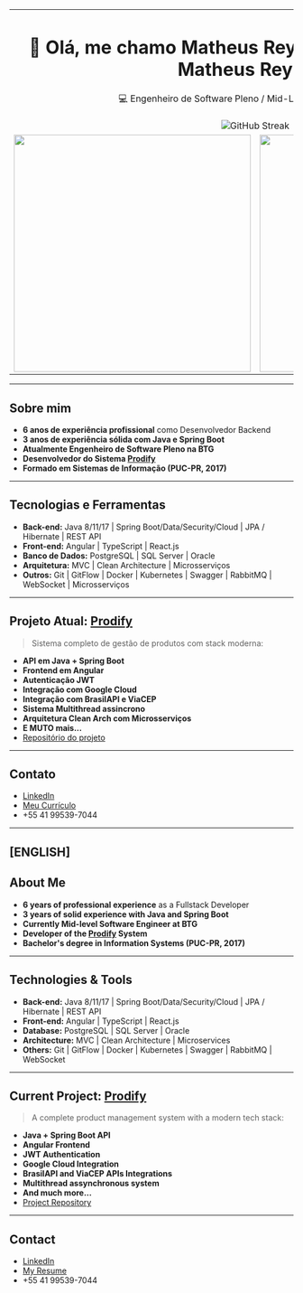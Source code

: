 <table align="center">
  <tr>
    <td colspan="2" align="center">
      <h1>👋 Olá, me chamo Matheus Reynard / Hi, my name is Matheus Reynard</h1>
      <p>💻 Engenheiro de Software Pleno / Mid-Level Software Engineer</p>
    </td>
  </tr>
  <tr>
    <td colspan="2" align="center">
      <img src="https://streak-stats.demolab.com?user=matheusreynard2&theme=radical" alt="GitHub Streak" />
    </td>
  </tr>
  <tr>
    <td align="center">
      <img src="https://github-readme-stats.vercel.app/api?username=matheusreynard2&show_icons=true&theme=radical" width="420" />
    </td>
    <td align="center">
      <img src="https://github-readme-stats.vercel.app/api/top-langs/?username=matheusreynard2&layout=compact&theme=radical" width="420" />
    </td>
  </tr>
</table>

---
## Sobre mim
- **6 anos de experiência profissional** como Desenvolvedor Backend 
- **3 anos de experiência sólida com Java e Spring Boot**  
- **Atualmente Engenheiro de Software Pleno na BTG**
- **Desenvolvedor do Sistema [Prodify](https://www.sistemaprodify.com)**  
- **Formado em Sistemas de Informação (PUC-PR, 2017)**  
---

## Tecnologias e Ferramentas
- **Back-end:** Java 8/11/17 | Spring Boot/Data/Security/Cloud | JPA / Hibernate | REST API
- **Front-end:** Angular | TypeScript | React.js  
- **Banco de Dados:** PostgreSQL | SQL Server | Oracle  
- **Arquitetura:** MVC | Clean Architecture | Microsserviços  
- **Outros:** Git | GitFlow | Docker | Kubernetes | Swagger | RabbitMQ | WebSocket | Microsserviços
---

## Projeto Atual: [Prodify](https://www.sistemaprodify.com)
> Sistema completo de gestão de produtos com stack moderna:
- **API em Java + Spring Boot**
- **Frontend em Angular**
- **Autenticação JWT**
- **Integração com Google Cloud**
- **Integração com BrasilAPI e ViaCEP**
- **Sistema Multithread assincrono**
- **Arquitetura Clean Arch com Microsserviços**
- **E MUTO mais...**
- [Repositório do projeto](https://github.com/matheusreynard2/portfolio)
---

## Contato
- [LinkedIn](https://bit.ly/3EvTFJY)
- [Meu Currículo](https://bit.ly/curriculo-atual-matheus)
- +55 41 99539-7044
---

## [ENGLISH]

## About Me
- **6 years of professional experience** as a Fullstack Developer  
- **3 years of solid experience with Java and Spring Boot**  
- **Currently Mid-level Software Engineer at BTG**  
- **Developer of the [Prodify](https://www.sistemaprodify.com) System**  
- **Bachelor's degree in Information Systems (PUC-PR, 2017)**

---

## Technologies & Tools
- **Back-end:** Java 8/11/17 | Spring Boot/Data/Security/Cloud | JPA / Hibernate | REST API  
- **Front-end:** Angular | TypeScript | React.js  
- **Database:** PostgreSQL | SQL Server | Oracle  
- **Architecture:** MVC | Clean Architecture | Microservices  
- **Others:** Git | GitFlow | Docker | Kubernetes | Swagger | RabbitMQ | WebSocket

---

## Current Project: [Prodify](https://www.sistemaprodify.com)
> A complete product management system with a modern tech stack:
- **Java + Spring Boot API**  
- **Angular Frontend**  
- **JWT Authentication**  
- **Google Cloud Integration**
- **BrasilAPI and ViaCEP APIs Integrations**
- **Multithread assynchronous system**
- **And much more...**
- [Project Repository](https://github.com/matheusreynard2/portfolio)

---

## Contact
- [LinkedIn](https://bit.ly/3EvTFJY)  
- [My Resume](https://drive.google.com/file/d/1CiTgrNU9TXJ9eArIBusdPXpjsDedyLXQ/view?usp=sharing)
- +55 41 99539-7044
